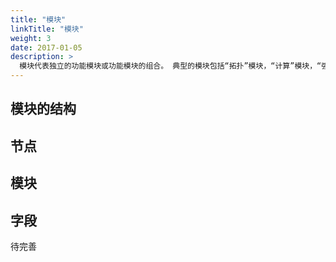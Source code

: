 ```yaml
---
title: "模块"
linkTitle: "模块"
weight: 3
date: 2017-01-05
description: >
  模块代表独立的功能模块或功能模块的组合。 典型的模块包括“拓扑”模块，“计算”模块，“强制”模块和“约束”模块等。
---
```


## 模块的结构

## 节点

## 模块

## 字段

待完善
